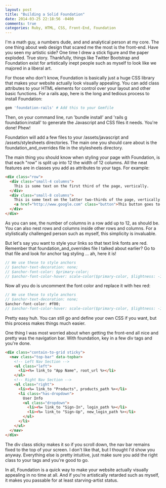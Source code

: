 ```yaml
---
layout: post
title: "Building a Solid Foundation"
date: 2014-03-25 22:18:56 -0400
comments: true
categories: Ruby, HTML, CSS, Front-End, Foundation
---
```

I'm a math guy, a numbers dude, and and analytical person at my core.  The one thing about web design that scared 
me the most is the front-end.  Have you seen my artistic side?  One time I drew a stick figure and the paper exploded.
True story.  Thankfully, things like Twitter Bootstrap and Foundation exist for artistically inept people such as 
myself to look like we majored in a liberal art.

For those who don't know, Foundation is basically just a huge CSS library that makes your website actually look
visually appealing.  You can add class attributes to your HTML elements for control over your layout and other
basic functions.  For a rails app, here is the long and tedious process to install Foundation:

```ruby
gem 'foundation-rails' # Add this to your Gemfile
```

Then, on your command line, run 'bundle install' and 'rails g foundation:install' to generate the Javascript
and CSS files it needs.  You're done!  Phew!

Foundation will add a few files to your /assets/javascript and /assets/stylesheets directories.  The main one
you should care about is the foundation_and_overrides file in the stylesheets directory.

The main thing you should know when styling your page with Foundation, is that each "row" is split up into 12 the width of 12 columns.  All the neat features are in classes you add as attributes to your tags.  For example:

```html
<div class="row">
  <div class="small-4 columns">
    This is some text on the first third of the page, vertically.
  </div>
  <div class="small-8 columns">
    This is some text on the latter two-thirds of the page, vertically.
    <a href="http://www.google.com" class="button">This button goes to Google</a>
  </div>
</div>
```

As you can see, the number of columns in a row add up to 12, as should be.  You can also nest rows and columns 
inside other rows and columns.  For a stylistically challenged person such as myself, this simplicity is 
invaluable.  

But let's say you want to style your links so that text link fonts are red.  Remember that foundation_and_overrides
file I talked about earlier?  Go to that file and look for anchor tag styling ... ah, here it is!

```javascript
// We use these to style anchors
// $anchor-text-decoration: none;
// $anchor-font-color: $primary-color;
// $anchor-font-color-hover: scale-color($primary-color, $lightness: -14%);
```

Now all you do is uncomment the font color and replace it with hex red:

```javascript
// We use these to style anchors
// $anchor-text-decoration: none;
$anchor-font-color: #f00;
// $anchor-font-color-hover: scale-color($primary-color, $lightness: -14%);
```

Pretty easy huh.  You can still go and define your own CSS if you want, but this process makes things much
easier.

One thing I was most worried about when getting the front-end all nice and pretty was the navigation bar.  With
foundation, key in a few div tags and you're done.

```html
<div class="contain-to-grid sticky">
  <nav class="top-bar" data-topbar>
    <!-- Left Nav Section -->
    <ul class="left">
      <li><%= link_to "App Name", root_url %></li>
    </ul>
    <!-- Right Nav Section -->
    <ul class="right">
      <li><%= link_to "Products", products_path %></li>
      <li class="has-dropdown">
        User Info
        <ul class="dropdown">
          <li><%= link_to "Sign-In", login_path %></li>
          <li><%= link_to "Sign-Up", new_login_path %></li>
        </ul>
      </li>
    </ul>
  </nav>
</div>
```

The div class sticky makes it so if you scroll down, the nav bar remains fixed to the top of your screen.  I don't
like that, but I thought I'd show you anyway.  Everything else is pretty intuitive, just make sure you add the right
class to your tags and you're good to go.

In all, Foundation is a quick way to make your website actually visually appealing in no time at all.  And if you're
artistically retarded such as myself, it makes you passable for at least starving-artist status.

